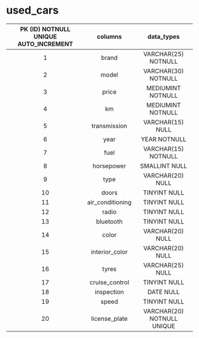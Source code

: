 # used_cars

| **PK (ID) NOTNULL UNIQUE AUTO_INCREMENT** |    **columns**   | **data_types** |
|:-----------:|:----------------:|:--------------------------------------------:|       
| 1           | brand            | VARCHAR(25) NOTNULL                          |
| 2           | model            | VARCHAR(30) NOTNULL                          |
| 3           | price            | MEDIUMINT NOTNULL                            |
| 4           | km               | MEDIUMINT NOTNULL                            |
| 5           | transmission     | VARCHAR(15) NULL                             |
| 6           | year             | YEAR NOTNULL                                 |
| 7           | fuel             | VARCHAR(15) NOTNULL                          |
| 8           | horsepower       | SMALLINT NULL                                |
| 9           | type             | VARCHAR(20) NULL                             |
| 10          | doors            | TINYINT NULL                                 |
| 11          | air_conditioning | TINYINT NULL                                 |
| 12          | radio            | TINYINT NULL                                 |
| 13          | bluetooth        | TINYINT NULL                                 |
| 14          | color            | VARCHAR(20) NULL                             |
| 15          | interior_color   | VARCHAR(20) NULL                             |
| 16          | tyres            | VARCHAR(25) NULL                             |
| 17          | cruise_control   | TINYINT NULL                                 |
| 18          | inspection       | DATE NULL                                    |
| 19          | speed            | TINYINT NULL                                 |
| 20          | license_plate    | VARCHAR(20) NOTNULL UNIQUE                   |